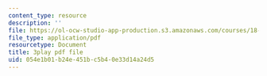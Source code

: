```yaml
---
content_type: resource
description: ''
file: https://ol-ocw-studio-app-production.s3.amazonaws.com/courses/18-217-graph-theory-and-additive-combinatorics-fall-2019/054e1b01b24e451bc5b40e33d14a24d5_4626663.pdf
file_type: application/pdf
resourcetype: Document
title: 3play pdf file
uid: 054e1b01-b24e-451b-c5b4-0e33d14a24d5
---
```

